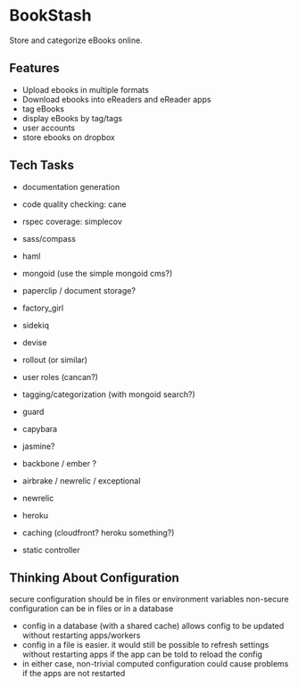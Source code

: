BookStash
==========

Store and categorize eBooks online.

Features
----------

* Upload ebooks in multiple formats
* Download ebooks into eReaders and eReader apps
* tag eBooks
* display eBooks by tag/tags
* user accounts
* store ebooks on dropbox

Tech Tasks
----------
* documentation generation
* code quality checking: cane
* rspec coverage: simplecov

* sass/compass
* haml
* mongoid (use the simple mongoid cms?)
* paperclip / document storage?
* factory_girl
* sidekiq
* devise
* rollout (or similar)
* user roles (cancan?)
* tagging/categorization (with mongoid search?)
* guard
* capybara
* jasmine?
* backbone / ember ?
* airbrake / newrelic / exceptional
* newrelic
* heroku
* caching (cloudfront? heroku something?)
* static controller


Thinking About Configuration
----------
secure configuration should be in files or environment variables
non-secure configuration can be in files or in a database
 - config in a database (with a shared cache) allows config to be updated without restarting apps/workers
 - config in a file is easier. it would still be possible to refresh settings without restarting apps if the app can be told to reload the config
 - in either case, non-trivial computed configuration could cause problems if the apps are not restarted




